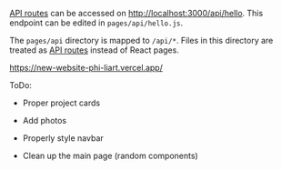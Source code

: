 [API routes](https://nextjs.org/docs/api-routes/introduction) can be accessed on [http://localhost:3000/api/hello](http://localhost:3000/api/hello). This endpoint can be edited in `pages/api/hello.js`.

The `pages/api` directory is mapped to `/api/*`. Files in this directory are treated as [API routes](https://nextjs.org/docs/api-routes/introduction) instead of React pages.

https://new-website-phi-liart.vercel.app/ 

ToDo:

- Proper project cards

- Add photos

- Properly style navbar

- Clean up the main page (random components)
